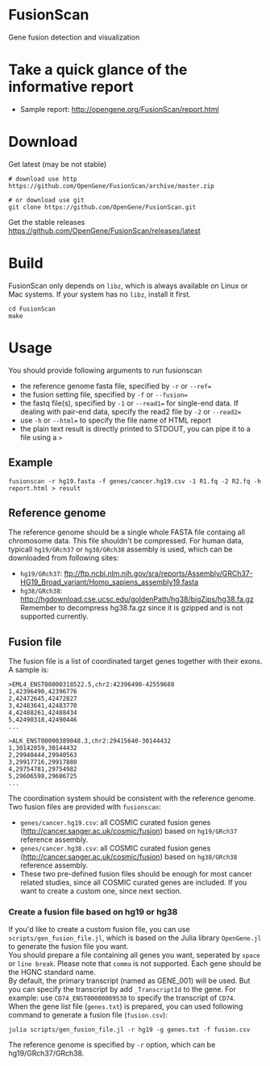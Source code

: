 # FusionScan
Gene fusion detection and visualization

# Take a quick glance of the informative report
* Sample report: http://opengene.org/FusionScan/report.html

# Download
Get latest (may be not stable)
```shell
# download use http
https://github.com/OpenGene/FusionScan/archive/master.zip

# or download use git
git clone https://github.com/OpenGene/FusionScan.git
```
Get the stable releases  
https://github.com/OpenGene/FusionScan/releases/latest

# Build
FusionScan only depends on `libz`, which is always available on Linux or Mac systems. If your system has no `libz`, install it first.
```shell
cd FusionScan
make
```

# Usage
You should provide following arguments to run fusionscan
* the reference genome fasta file, specified by `-r` or `--ref=`
* the fusion setting file, specified by `-f` or `--fusion=`
* the fastq file(s), specified by `-1` or `--read1=` for single-end data. If dealing with pair-end data, specify the read2 file by `-2` or `--read2=`
* use `-h` or `--html=` to specify the file name of HTML report
* the plain text result is directly printed to STDOUT, you can pipe it to a file using a `>`

## Example
```shell
fusionscan -r hg19.fasta -f genes/cancer.hg19.csv -1 R1.fq -2 R2.fq -h report.html > result
```

## Reference genome
The reference genome should be a single whole FASTA file containg all chromosome data. This file shouldn't be compressed. For human data, typicall `hg19/GRch37` or `hg38/GRch38` assembly is used, which can be downloaded from following sites:
* `hg19/GRch37`: ftp://ftp.ncbi.nlm.nih.gov/sra/reports/Assembly/GRCh37-HG19_Broad_variant/Homo_sapiens_assembly19.fasta
* `hg38/GRch38`: http://hgdownload.cse.ucsc.edu/goldenPath/hg38/bigZips/hg38.fa.gz  Remember to decompress hg38.fa.gz since it is gzipped and is not supported currently.

## Fusion file
The fusion file is a list of coordinated target genes together with their exons. A sample is:
```CSV
>EML4_ENST00000318522.5,chr2:42396490-42559688
1,42396490,42396776
2,42472645,42472827
3,42483641,42483770
4,42488261,42488434
5,42490318,42490446
...

>ALK_ENST00000389048.3,chr2:29415640-30144432
1,30142859,30144432
2,29940444,29940563
3,29917716,29917880
4,29754781,29754982
5,29606598,29606725
...
```
The coordination system should be consistent with the reference genome.     
Two fusion files are provided with `fusionscan`:
* `genes/cancer.hg19.csv`: all COSMIC curated fusion genes (http://cancer.sanger.ac.uk/cosmic/fusion) based on `hg19/GRch37` reference assembly.
* `genes/cancer.hg38.csv`: all COSMIC curated fusion genes (http://cancer.sanger.ac.uk/cosmic/fusion) based on `hg38/GRch38` reference assembly.
* These two pre-defined fusion files should be enough for most cancer related studies, since all COSMIC curated genes are included. If you want to create a custom one, since next section.
### Create a fusion file based on hg19 or hg38
If you'd like to create a custom fusion file, you can use `scripts/gen_fusion_file.jl`, which is based on the Julia library `OpenGene.jl` to generate the fusion file you want.   
You should prepare a file containing all genes you want, seperated by `space` or `line break`. Please note that `comma` is not supported. Each gene should be the HGNC standard name.  
By default, the primary transcript (named as GENE_001) will be used. But you can specify the transcript by add `_TranscriptId` to the gene. For example: use `CD74_ENST00000009530` to specify the transcript of `CD74`.   
When the gene list file (`genes.txt`) is prepared, you can used following command to generate a fusion file (`fusion.csv`):
```shell
julia scripts/gen_fusion_file.jl -r hg19 -g genes.txt -f fusion.csv
```
The reference genome is specified by `-r` option, which can be hg19/GRch37/GRch38.
